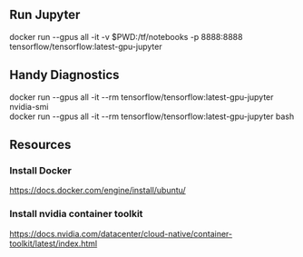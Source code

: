 ## Run Jupyter
docker run --gpus all -it -v $PWD:/tf/notebooks  -p 8888:8888 tensorflow/tensorflow:latest-gpu-jupyter

## Handy Diagnostics
docker run --gpus all -it --rm tensorflow/tensorflow:latest-gpu-jupyter nvidia-smi    
docker run --gpus all -it --rm tensorflow/tensorflow:latest-gpu-jupyter bash     

## Resources

### Install Docker
https://docs.docker.com/engine/install/ubuntu/    

### Install nvidia container toolkit
https://docs.nvidia.com/datacenter/cloud-native/container-toolkit/latest/index.html    

